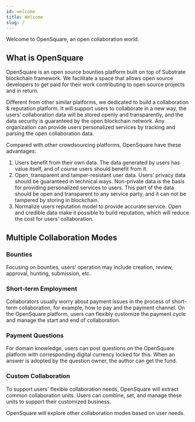 ```yaml
---
id: welcome
title: Welcome
slug: /
---
```


Welcome to OpenSquare, an open collaboration world.

## What is OpenSquare

OpenSquare is an open source bounties platform built on top of Substrate blockchain framework. We facilitate a space that allows open source developers to get paid for their work contributing to open source projects and in return.

Different from other similar platforms, we dedicated to build a collaboration & reputation platform. It will support users to collaborate in a new way, the users’ collaboration data will be stored openly and transparently, and the data security is guaranteed by the open blockchain network. Any organization can provide users personalized services by tracking and parsing the open collaboration data.

Compared with other crowdsourcing platforms, OpenSquare have these advantages:

1. Users benefit from their own data. The data generated by users has value itself, and of course users should benefit from it.
2. Open, transparent and tamper-resistant user data. Users’ privacy data should be guaranteed in technical ways. Non-private data is the basis for providing personalized services to users. This part of the data should be open and transparent to any service party, and it can not be tampered by storing in blockchain.
3. Normalize users reputation model to provide accurate service. Open and credible data make it possible to build reputation, which will reduce the cost for users’ collaboration.

## Multiple Collaboration Modes

### Bounties

Focusing on bounties, users’ operation may include creation, review, approval, hunting, submission, etc.

### Short-term Employment

Collaborators usually worry about payment issues in the process of short-term collaboration, for example, how to pay and the payment channel. On the OpenSquare platform, users can flexibly customize the payment cycle and manage the start and end of collaboration.

### Payment Questions

For domain knowledge, users can post questions on the OpenSquare platform with corresponding digital currency locked for this. When an answer is adopted by the question owner, the author can get the fund.

### Custom Collaboration

To support users' flexible collaboration needs, OpenSquare will extract common collaboration units. Users can combine, set, and manage these units to support their customized business.

OpenSquare will explore other collaboration modes based on user needs.

